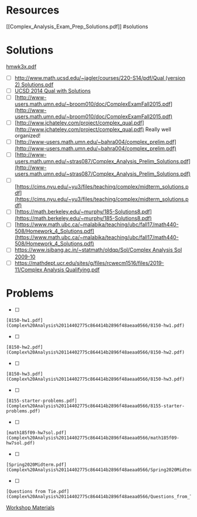 # Resources

[[Complex_Analysis_Exam_Prep_Solutions.pdf]]
#solutions 




# Solutions

[hmwk3x.pdf](Complex%20Analysis%20114402775c864414b2896f48aeaa0566/hmwk3x.pdf)

- [ ]  [http://www.math.ucsd.edu/~jagler/courses/220-S14/pdf/Qual (version 2) Solutions.pdf](http://www.math.ucsd.edu/~jagler/courses/220-S14/pdf/Qual%20(version%202)%20Solutions.pdf)
- [ ]  [UCSD 2014 Qual with Solutions](http://www.math.ucsd.edu/~jagler/courses/220-S14/pdf/Qual%20(version%202)%20Solutions.pdf)
- [ ]  [http://www-users.math.umn.edu/~broom010/doc/ComplexExamFall2015.pdf](http://www-users.math.umn.edu/~broom010/doc/ComplexExamFall2015.pdf)
- [ ]  [http://www.jchateley.com/project/complex_qual.pdf](http://www.jchateley.com/project/complex_qual.pdf)
Really well organized!
- [ ]  [http://www-users.math.umn.edu/~bahra004/complex_prelim.pdf](http://www-users.math.umn.edu/~bahra004/complex_prelim.pdf)
- [ ]  [http://www-users.math.umn.edu/~stras087/Complex_Analysis_Prelim_Solutions.pdf](http://www-users.math.umn.edu/~stras087/Complex_Analysis_Prelim_Solutions.pdf)
- [ ]  [https://cims.nyu.edu/~yu3/files/teaching/complex/midterm_solutions.pdf](https://cims.nyu.edu/~yu3/files/teaching/complex/midterm_solutions.pdf)
- [ ]  [https://math.berkeley.edu/~murphy/185-Solutions8.pdf](https://math.berkeley.edu/~murphy/185-Solutions8.pdf)
- [ ]  [https://www.math.ubc.ca/~malabika/teaching/ubc/fall17/math440-508/Homework_4_Solutions.pdf](https://www.math.ubc.ca/~malabika/teaching/ubc/fall17/math440-508/Homework_4_Solutions.pdf)
- [ ]  [https://www.isibang.ac.in/~statmath/oldqp/Sol/Complex Analysis Sol 2009-10](https://www.isibang.ac.in/~statmath/oldqp/Sol/Complex%20Analysis%20Sol%202009-10)
- [ ]  [https://mathdept.ucr.edu/sites/g/files/rcwecm1516/files/2019-11/Complex Analysis Qualifying.pdf](https://mathdept.ucr.edu/sites/g/files/rcwecm1516/files/2019-11/Complex%20Analysis%20Qualifying.pdf)

# Problems

- [ ]  
    
    [8150-hw1.pdf](Complex%20Analysis%20114402775c864414b2896f48aeaa0566/8150-hw1.pdf)
    
- [ ]  
    
    [8150-hw2.pdf](Complex%20Analysis%20114402775c864414b2896f48aeaa0566/8150-hw2.pdf)
    
- [ ]  
    
    [8150-hw3.pdf](Complex%20Analysis%20114402775c864414b2896f48aeaa0566/8150-hw3.pdf)
    
- [ ]  
    
    [8155-starter-problems.pdf](Complex%20Analysis%20114402775c864414b2896f48aeaa0566/8155-starter-problems.pdf)
    
- [ ]  
    
    [math185f09-hw7sol.pdf](Complex%20Analysis%20114402775c864414b2896f48aeaa0566/math185f09-hw7sol.pdf)
    
- [ ]  
    
    [Spring2020Midterm.pdf](Complex%20Analysis%20114402775c864414b2896f48aeaa0566/Spring2020Midterm.pdf)
    
- [ ]  
    
    [Questions from Tie.pdf](Complex%20Analysis%20114402775c864414b2896f48aeaa0566/Questions_from_Tie.pdf)
    

[Workshop Materials](https://www.notion.so/Workshop-Materials-9a23a44788604595ba7d4a26d011d2c0)